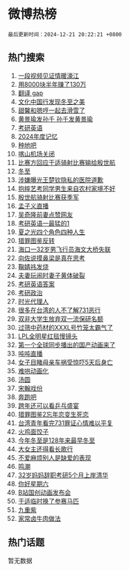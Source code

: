 # 微博热榜

`最后更新时间：2024-12-21 20:22:21 +0800`

## 热门搜索

1. [一段视频见证情暖濠江](https://m.weibo.cn/search?containerid=100103type%3D1%26t%3D10%26q%3D%23%E4%B8%80%E6%AE%B5%E8%A7%86%E9%A2%91%E8%A7%81%E8%AF%81%E6%83%85%E6%9A%96%E6%BF%A0%E6%B1%9F%23&stream_entry_id=51&isnewpage=1&extparam=seat%3D1%26c_type%3D51%26q%3D%2523%25E4%25B8%2580%25E6%25AE%25B5%25E8%25A7%2586%25E9%25A2%2591%25E8%25A7%2581%25E8%25AF%2581%25E6%2583%2585%25E6%259A%2596%25E6%25BF%25A0%25E6%25B1%259F%2523%26pos%3D0%26dgr%3D0%26cate%3D10103%26filter_type%3Drealtimehot%26stream_entry_id%3D51%26display_time%3D1734783740%26pre_seqid%3D17347837403190233733479)
1. [用8000块半年赚了130万](https://m.weibo.cn/search?containerid=100103type%3D1%26t%3D10%26q%3D%E7%94%A88000%E5%9D%97%E5%8D%8A%E5%B9%B4%E8%B5%9A%E4%BA%86130%E4%B8%87&stream_entry_id=31&isnewpage=1&extparam=seat%3D1%26q%3D%25E7%2594%25A88000%25E5%259D%2597%25E5%258D%258A%25E5%25B9%25B4%25E8%25B5%259A%25E4%25BA%2586130%25E4%25B8%2587%26realpos%3D1%26filter_type%3Drealtimehot%26c_type%3D31%26band_rank%3D1%26cate%3D5001%26pos%3D0%26dgr%3D0%26flag%3D16%26lcate%3D5001%26stream_entry_id%3D31%26display_time%3D1734783740%26pre_seqid%3D17347837403190233733479)
1. [翻译 gap](https://m.weibo.cn/search?containerid=100103type%3D1%26t%3D10%26q%3D%E7%BF%BB%E8%AF%91+gap&stream_entry_id=31&isnewpage=1&extparam=seat%3D1%26q%3D%25E7%25BF%25BB%25E8%25AF%2591%2520gap%26realpos%3D2%26filter_type%3Drealtimehot%26c_type%3D31%26band_rank%3D2%26cate%3D5001%26pos%3D1%26dgr%3D0%26flag%3D2%26lcate%3D5001%26stream_entry_id%3D31%26display_time%3D1734783740%26pre_seqid%3D17347837403190233733479)
1. [文化中国行发现冬至之美](https://m.weibo.cn/search?containerid=100103type%3D1%26t%3D10%26q%3D%23%E6%96%87%E5%8C%96%E4%B8%AD%E5%9B%BD%E8%A1%8C%E5%8F%91%E7%8E%B0%E5%86%AC%E8%87%B3%E4%B9%8B%E7%BE%8E%23&stream_entry_id=31&isnewpage=1&extparam=seat%3D1%26q%3D%2523%25E6%2596%2587%25E5%258C%2596%25E4%25B8%25AD%25E5%259B%25BD%25E8%25A1%258C%25E5%258F%2591%25E7%258E%25B0%25E5%2586%25AC%25E8%2587%25B3%25E4%25B9%258B%25E7%25BE%258E%2523%26realpos%3D3%26filter_type%3Drealtimehot%26c_type%3D31%26band_rank%3D3%26cate%3D5001%26pos%3D2%26dgr%3D0%26flag%3D0%26lcate%3D5001%26stream_entry_id%3D31%26display_time%3D1734783740%26pre_seqid%3D17347837403190233733479)
1. [甜馨和嗯哼一起去滑雪了](https://m.weibo.cn/search?containerid=100103type%3D1%26t%3D10%26q%3D%23%E7%94%9C%E9%A6%A8%E5%92%8C%E5%97%AF%E5%93%BC%E4%B8%80%E8%B5%B7%E5%8E%BB%E6%BB%91%E9%9B%AA%E4%BA%86%23&stream_entry_id=31&isnewpage=1&extparam=seat%3D1%26q%3D%2523%25E7%2594%259C%25E9%25A6%25A8%25E5%2592%258C%25E5%2597%25AF%25E5%2593%25BC%25E4%25B8%2580%25E8%25B5%25B7%25E5%258E%25BB%25E6%25BB%2591%25E9%259B%25AA%25E4%25BA%2586%2523%26realpos%3D4%26filter_type%3Drealtimehot%26c_type%3D31%26band_rank%3D4%26cate%3D5001%26pos%3D3%26dgr%3D0%26flag%3D1%26lcate%3D5001%26stream_entry_id%3D31%26display_time%3D1734783740%26pre_seqid%3D17347837403190233733479)
1. [黄景瑜发孙千 孙千发黄景瑜](https://m.weibo.cn/search?containerid=100103type%3D1%26t%3D10%26q%3D%E9%BB%84%E6%99%AF%E7%91%9C%E5%8F%91%E5%AD%99%E5%8D%83+%E5%AD%99%E5%8D%83%E5%8F%91%E9%BB%84%E6%99%AF%E7%91%9C&stream_entry_id=31&isnewpage=1&extparam=seat%3D1%26q%3D%25E9%25BB%2584%25E6%2599%25AF%25E7%2591%259C%25E5%258F%2591%25E5%25AD%2599%25E5%258D%2583%2520%25E5%25AD%2599%25E5%258D%2583%25E5%258F%2591%25E9%25BB%2584%25E6%2599%25AF%25E7%2591%259C%26realpos%3D5%26filter_type%3Drealtimehot%26c_type%3D31%26band_rank%3D5%26cate%3D5001%26pos%3D4%26dgr%3D0%26flag%3D2%26lcate%3D5001%26stream_entry_id%3D31%26display_time%3D1734783740%26pre_seqid%3D17347837403190233733479)
1. [考研英语](https://m.weibo.cn/search?containerid=100103type%3D1%26t%3D10%26q%3D%E8%80%83%E7%A0%94%E8%8B%B1%E8%AF%AD&stream_entry_id=31&isnewpage=1&extparam=seat%3D1%26q%3D%25E8%2580%2583%25E7%25A0%2594%25E8%258B%25B1%25E8%25AF%25AD%26realpos%3D6%26filter_type%3Drealtimehot%26c_type%3D31%26band_rank%3D6%26cate%3D5001%26pos%3D5%26dgr%3D0%26flag%3D2%26lcate%3D5001%26stream_entry_id%3D31%26display_time%3D1734783740%26pre_seqid%3D17347837403190233733479)
1. [2024年度记忆](https://m.weibo.cn/search?containerid=100103type%3D1%26t%3D10%26q%3D%232024%E5%B9%B4%E5%BA%A6%E8%AE%B0%E5%BF%86%23&stream_entry_id=31&isnewpage=1&extparam=seat%3D1%26q%3D%25232024%25E5%25B9%25B4%25E5%25BA%25A6%25E8%25AE%25B0%25E5%25BF%2586%2523%26dgr%3D0%26adid%3D269527%26filter_type%3Drealtimehot%26c_type%3D31%26band_rank%3D7%26pos%3D6%26cate%3D5001%26is_ad_pos%3D1%26lcate%3D5001%26stream_entry_id%3D31%26display_time%3D1734783740%26pre_seqid%3D17347837403190233733479)
1. [种地吧](https://m.weibo.cn/search?containerid=100103type%3D1%26t%3D10%26q%3D%E7%A7%8D%E5%9C%B0%E5%90%A7&stream_entry_id=31&isnewpage=1&extparam=seat%3D1%26q%3D%25E7%25A7%258D%25E5%259C%25B0%25E5%2590%25A7%26realpos%3D7%26filter_type%3Drealtimehot%26c_type%3D31%26band_rank%3D7%26cate%3D5001%26pos%3D7%26dgr%3D0%26flag%3D1%26lcate%3D5001%26stream_entry_id%3D31%26display_time%3D1734783740%26pre_seqid%3D17347837403190233733479)
1. [喀山机场关闭](https://m.weibo.cn/search?containerid=100103type%3D1%26t%3D10%26q%3D%23%E5%96%80%E5%B1%B1%E6%9C%BA%E5%9C%BA%E5%85%B3%E9%97%AD%23&stream_entry_id=31&isnewpage=1&extparam=seat%3D1%26q%3D%2523%25E5%2596%2580%25E5%25B1%25B1%25E6%259C%25BA%25E5%259C%25BA%25E5%2585%25B3%25E9%2597%25AD%2523%26realpos%3D8%26filter_type%3Drealtimehot%26c_type%3D31%26band_rank%3D8%26cate%3D5001%26pos%3D8%26dgr%3D0%26flag%3D0%26lcate%3D5001%26stream_entry_id%3D31%26display_time%3D1734783740%26pre_seqid%3D17347837403190233733479)
1. [比赛方回应于适骑射比赛输给殷世航](https://m.weibo.cn/search?containerid=100103type%3D1%26t%3D10%26q%3D%23%E6%AF%94%E8%B5%9B%E6%96%B9%E5%9B%9E%E5%BA%94%E4%BA%8E%E9%80%82%E9%AA%91%E5%B0%84%E6%AF%94%E8%B5%9B%E8%BE%93%E7%BB%99%E6%AE%B7%E4%B8%96%E8%88%AA%23&stream_entry_id=31&isnewpage=1&extparam=seat%3D1%26q%3D%2523%25E6%25AF%2594%25E8%25B5%259B%25E6%2596%25B9%25E5%259B%259E%25E5%25BA%2594%25E4%25BA%258E%25E9%2580%2582%25E9%25AA%2591%25E5%25B0%2584%25E6%25AF%2594%25E8%25B5%259B%25E8%25BE%2593%25E7%25BB%2599%25E6%25AE%25B7%25E4%25B8%2596%25E8%2588%25AA%2523%26realpos%3D9%26filter_type%3Drealtimehot%26c_type%3D31%26band_rank%3D9%26cate%3D5001%26pos%3D9%26dgr%3D0%26flag%3D0%26lcate%3D5001%26stream_entry_id%3D31%26display_time%3D1734783740%26pre_seqid%3D17347837403190233733479)
1. [冬至](https://m.weibo.cn/search?containerid=100103type%3D1%26t%3D10%26q%3D%E5%86%AC%E8%87%B3&stream_entry_id=31&isnewpage=1&extparam=seat%3D1%26q%3D%25E5%2586%25AC%25E8%2587%25B3%26realpos%3D10%26filter_type%3Drealtimehot%26c_type%3D31%26band_rank%3D10%26cate%3D5001%26pos%3D10%26dgr%3D0%26flag%3D0%26lcate%3D5001%26stream_entry_id%3D31%26display_time%3D1734783740%26pre_seqid%3D17347837403190233733479)
1. [涉嫌曝光王楚钦隐私的医院道歉](https://m.weibo.cn/search?containerid=100103type%3D1%26t%3D10%26q%3D%23%E6%B6%89%E5%AB%8C%E6%9B%9D%E5%85%89%E7%8E%8B%E6%A5%9A%E9%92%A6%E9%9A%90%E7%A7%81%E7%9A%84%E5%8C%BB%E9%99%A2%E9%81%93%E6%AD%89%23&stream_entry_id=31&isnewpage=1&extparam=seat%3D1%26q%3D%2523%25E6%25B6%2589%25E5%25AB%258C%25E6%259B%259D%25E5%2585%2589%25E7%258E%258B%25E6%25A5%259A%25E9%2592%25A6%25E9%259A%2590%25E7%25A7%2581%25E7%259A%2584%25E5%258C%25BB%25E9%2599%25A2%25E9%2581%2593%25E6%25AD%2589%2523%26realpos%3D11%26filter_type%3Drealtimehot%26c_type%3D31%26band_rank%3D11%26cate%3D5001%26pos%3D11%26dgr%3D0%26flag%3D2%26lcate%3D5001%26stream_entry_id%3D31%26display_time%3D1734783740%26pre_seqid%3D17347837403190233733479)
1. [抱摔艺考同学男生来自农村家境不好](https://m.weibo.cn/search?containerid=100103type%3D1%26t%3D10%26q%3D%23%E6%8A%B1%E6%91%94%E8%89%BA%E8%80%83%E5%90%8C%E5%AD%A6%E7%94%B7%E7%94%9F%E6%9D%A5%E8%87%AA%E5%86%9C%E6%9D%91%E5%AE%B6%E5%A2%83%E4%B8%8D%E5%A5%BD%23&stream_entry_id=31&isnewpage=1&extparam=seat%3D1%26q%3D%2523%25E6%258A%25B1%25E6%2591%2594%25E8%2589%25BA%25E8%2580%2583%25E5%2590%258C%25E5%25AD%25A6%25E7%2594%25B7%25E7%2594%259F%25E6%259D%25A5%25E8%2587%25AA%25E5%2586%259C%25E6%259D%2591%25E5%25AE%25B6%25E5%25A2%2583%25E4%25B8%258D%25E5%25A5%25BD%2523%26realpos%3D12%26filter_type%3Drealtimehot%26c_type%3D31%26band_rank%3D12%26cate%3D5001%26pos%3D12%26dgr%3D0%26flag%3D0%26lcate%3D5001%26stream_entry_id%3D31%26display_time%3D1734783740%26pre_seqid%3D17347837403190233733479)
1. [殷世航骑射比赛获季军](https://m.weibo.cn/search?containerid=100103type%3D1%26t%3D10%26q%3D%23%E6%AE%B7%E4%B8%96%E8%88%AA%E9%AA%91%E5%B0%84%E6%AF%94%E8%B5%9B%E8%8E%B7%E5%AD%A3%E5%86%9B%23&stream_entry_id=31&isnewpage=1&extparam=seat%3D1%26q%3D%2523%25E6%25AE%25B7%25E4%25B8%2596%25E8%2588%25AA%25E9%25AA%2591%25E5%25B0%2584%25E6%25AF%2594%25E8%25B5%259B%25E8%258E%25B7%25E5%25AD%25A3%25E5%2586%259B%2523%26realpos%3D13%26filter_type%3Drealtimehot%26c_type%3D31%26band_rank%3D13%26cate%3D5001%26pos%3D13%26dgr%3D0%26flag%3D0%26lcate%3D5001%26stream_entry_id%3D31%26display_time%3D1734783740%26pre_seqid%3D17347837403190233733479)
1. [孟子义直播](https://m.weibo.cn/search?containerid=100103type%3D1%26t%3D10%26q%3D%E5%AD%9F%E5%AD%90%E4%B9%89%E7%9B%B4%E6%92%AD&stream_entry_id=31&isnewpage=1&extparam=seat%3D1%26q%3D%25E5%25AD%259F%25E5%25AD%2590%25E4%25B9%2589%25E7%259B%25B4%25E6%2592%25AD%26realpos%3D14%26filter_type%3Drealtimehot%26c_type%3D31%26band_rank%3D14%26cate%3D5001%26pos%3D14%26dgr%3D0%26flag%3D1%26lcate%3D5001%26stream_entry_id%3D31%26display_time%3D1734783740%26pre_seqid%3D17347837403190233733479)
1. [吴奇隆前妻点赞网友](https://m.weibo.cn/search?containerid=100103type%3D1%26t%3D10%26q%3D%23%E5%90%B4%E5%A5%87%E9%9A%86%E5%89%8D%E5%A6%BB%E7%82%B9%E8%B5%9E%E7%BD%91%E5%8F%8B%23&stream_entry_id=31&isnewpage=1&extparam=seat%3D1%26q%3D%2523%25E5%2590%25B4%25E5%25A5%2587%25E9%259A%2586%25E5%2589%258D%25E5%25A6%25BB%25E7%2582%25B9%25E8%25B5%259E%25E7%25BD%2591%25E5%258F%258B%2523%26realpos%3D15%26filter_type%3Drealtimehot%26c_type%3D31%26band_rank%3D15%26cate%3D5001%26pos%3D15%26dgr%3D0%26flag%3D2%26lcate%3D5001%26stream_entry_id%3D31%26display_time%3D1734783740%26pre_seqid%3D17347837403190233733479)
1. [考研英语一最猛的1](https://m.weibo.cn/search?containerid=100103type%3D1%26t%3D10%26q%3D%23%E8%80%83%E7%A0%94%E8%8B%B1%E8%AF%AD%E4%B8%80%E6%9C%80%E7%8C%9B%E7%9A%841%23&stream_entry_id=31&isnewpage=1&extparam=seat%3D1%26q%3D%2523%25E8%2580%2583%25E7%25A0%2594%25E8%258B%25B1%25E8%25AF%25AD%25E4%25B8%2580%25E6%259C%2580%25E7%258C%259B%25E7%259A%25841%2523%26realpos%3D16%26filter_type%3Drealtimehot%26c_type%3D31%26band_rank%3D16%26cate%3D5001%26pos%3D16%26dgr%3D0%26flag%3D0%26lcate%3D5001%26stream_entry_id%3D31%26display_time%3D1734783740%26pre_seqid%3D17347837403190233733479)
1. [夏之光四个角色四种人生](https://m.weibo.cn/search?containerid=100103type%3D1%26t%3D10%26q%3D%E5%A4%8F%E4%B9%8B%E5%85%89%E5%9B%9B%E4%B8%AA%E8%A7%92%E8%89%B2%E5%9B%9B%E7%A7%8D%E4%BA%BA%E7%94%9F&stream_entry_id=31&isnewpage=1&extparam=seat%3D1%26q%3D%25E5%25A4%258F%25E4%25B9%258B%25E5%2585%2589%25E5%259B%259B%25E4%25B8%25AA%25E8%25A7%2592%25E8%2589%25B2%25E5%259B%259B%25E7%25A7%258D%25E4%25BA%25BA%25E7%2594%259F%26realpos%3D17%26filter_type%3Drealtimehot%26c_type%3D31%26band_rank%3D17%26cate%3D5001%26pos%3D17%26dgr%3D0%26flag%3D1%26lcate%3D5001%26stream_entry_id%3D31%26display_time%3D1734783740%26pre_seqid%3D17347837403190233733479)
1. [猎罪图鉴反转](https://m.weibo.cn/search?containerid=100103type%3D1%26t%3D10%26q%3D%E7%8C%8E%E7%BD%AA%E5%9B%BE%E9%89%B4%E5%8F%8D%E8%BD%AC&stream_entry_id=31&isnewpage=1&extparam=seat%3D1%26q%3D%25E7%258C%258E%25E7%25BD%25AA%25E5%259B%25BE%25E9%2589%25B4%25E5%258F%258D%25E8%25BD%25AC%26realpos%3D18%26filter_type%3Drealtimehot%26c_type%3D31%26band_rank%3D18%26cate%3D5001%26pos%3D18%26dgr%3D0%26flag%3D1%26lcate%3D5001%26stream_entry_id%3D31%26display_time%3D1734783740%26pre_seqid%3D17347837403190233733479)
1. [海口一32岁男飞行员海文大桥失联](https://m.weibo.cn/search?containerid=100103type%3D1%26t%3D10%26q%3D%23%E6%B5%B7%E5%8F%A3%E4%B8%8032%E5%B2%81%E7%94%B7%E9%A3%9E%E8%A1%8C%E5%91%98%E6%B5%B7%E6%96%87%E5%A4%A7%E6%A1%A5%E5%A4%B1%E8%81%94%23&stream_entry_id=31&isnewpage=1&extparam=seat%3D1%26q%3D%2523%25E6%25B5%25B7%25E5%258F%25A3%25E4%25B8%258032%25E5%25B2%2581%25E7%2594%25B7%25E9%25A3%259E%25E8%25A1%258C%25E5%2591%2598%25E6%25B5%25B7%25E6%2596%2587%25E5%25A4%25A7%25E6%25A1%25A5%25E5%25A4%25B1%25E8%2581%2594%2523%26realpos%3D19%26filter_type%3Drealtimehot%26c_type%3D31%26band_rank%3D19%26cate%3D5001%26pos%3D19%26dgr%3D0%26flag%3D1%26lcate%3D5001%26stream_entry_id%3D31%26display_time%3D1734783740%26pre_seqid%3D17347837403190233733479)
1. [向佐说摸鼻梁是真在思考](https://m.weibo.cn/search?containerid=100103type%3D1%26t%3D10%26q%3D%23%E5%90%91%E4%BD%90%E8%AF%B4%E6%91%B8%E9%BC%BB%E6%A2%81%E6%98%AF%E7%9C%9F%E5%9C%A8%E6%80%9D%E8%80%83%23&stream_entry_id=31&isnewpage=1&extparam=seat%3D1%26q%3D%2523%25E5%2590%2591%25E4%25BD%2590%25E8%25AF%25B4%25E6%2591%25B8%25E9%25BC%25BB%25E6%25A2%2581%25E6%2598%25AF%25E7%259C%259F%25E5%259C%25A8%25E6%2580%259D%25E8%2580%2583%2523%26realpos%3D20%26filter_type%3Drealtimehot%26c_type%3D31%26band_rank%3D20%26cate%3D5001%26pos%3D20%26dgr%3D0%26flag%3D1%26lcate%3D5001%26stream_entry_id%3D31%26display_time%3D1734783740%26pre_seqid%3D17347837403190233733479)
1. [鞠婧祎发烧](https://m.weibo.cn/search?containerid=100103type%3D1%26t%3D10%26q%3D%23%E9%9E%A0%E5%A9%A7%E7%A5%8E%E5%8F%91%E7%83%A7%23&stream_entry_id=31&isnewpage=1&extparam=seat%3D1%26q%3D%2523%25E9%259E%25A0%25E5%25A9%25A7%25E7%25A5%258E%25E5%258F%2591%25E7%2583%25A7%2523%26realpos%3D21%26filter_type%3Drealtimehot%26c_type%3D31%26band_rank%3D21%26cate%3D5001%26pos%3D21%26dgr%3D0%26flag%3D2%26lcate%3D5001%26stream_entry_id%3D31%26display_time%3D1734783740%26pre_seqid%3D17347837403190233733479)
1. [夫妻玩闹时妻子黄体破裂](https://m.weibo.cn/search?containerid=100103type%3D1%26t%3D10%26q%3D%23%E5%A4%AB%E5%A6%BB%E7%8E%A9%E9%97%B9%E6%97%B6%E5%A6%BB%E5%AD%90%E9%BB%84%E4%BD%93%E7%A0%B4%E8%A3%82%23&stream_entry_id=31&isnewpage=1&extparam=seat%3D1%26q%3D%2523%25E5%25A4%25AB%25E5%25A6%25BB%25E7%258E%25A9%25E9%2597%25B9%25E6%2597%25B6%25E5%25A6%25BB%25E5%25AD%2590%25E9%25BB%2584%25E4%25BD%2593%25E7%25A0%25B4%25E8%25A3%2582%2523%26realpos%3D22%26filter_type%3Drealtimehot%26c_type%3D31%26band_rank%3D22%26cate%3D5001%26pos%3D22%26dgr%3D0%26flag%3D2%26lcate%3D5001%26stream_entry_id%3D31%26display_time%3D1734783740%26pre_seqid%3D17347837403190233733479)
1. [考研英语答案](https://m.weibo.cn/search?containerid=100103type%3D1%26t%3D10%26q%3D%E8%80%83%E7%A0%94%E8%8B%B1%E8%AF%AD%E7%AD%94%E6%A1%88&stream_entry_id=31&isnewpage=1&extparam=seat%3D1%26q%3D%25E8%2580%2583%25E7%25A0%2594%25E8%258B%25B1%25E8%25AF%25AD%25E7%25AD%2594%25E6%25A1%2588%26realpos%3D23%26filter_type%3Drealtimehot%26c_type%3D31%26band_rank%3D23%26cate%3D5001%26pos%3D23%26dgr%3D0%26flag%3D0%26lcate%3D5001%26stream_entry_id%3D31%26display_time%3D1734783740%26pre_seqid%3D17347837403190233733479)
1. [考研政治](https://m.weibo.cn/search?containerid=100103type%3D1%26t%3D10%26q%3D%E8%80%83%E7%A0%94%E6%94%BF%E6%B2%BB&stream_entry_id=31&isnewpage=1&extparam=seat%3D1%26q%3D%25E8%2580%2583%25E7%25A0%2594%25E6%2594%25BF%25E6%25B2%25BB%26realpos%3D24%26filter_type%3Drealtimehot%26c_type%3D31%26band_rank%3D24%26cate%3D5001%26pos%3D24%26dgr%3D0%26flag%3D0%26lcate%3D5001%26stream_entry_id%3D31%26display_time%3D1734783740%26pre_seqid%3D17347837403190233733479)
1. [时光代理人](https://m.weibo.cn/search?containerid=100103type%3D1%26t%3D10%26q%3D%E6%97%B6%E5%85%89%E4%BB%A3%E7%90%86%E4%BA%BA&stream_entry_id=31&isnewpage=1&extparam=seat%3D1%26q%3D%25E6%2597%25B6%25E5%2585%2589%25E4%25BB%25A3%25E7%2590%2586%25E4%25BA%25BA%26realpos%3D25%26filter_type%3Drealtimehot%26c_type%3D31%26band_rank%3D25%26cate%3D5001%26pos%3D25%26dgr%3D0%26flag%3D1%26lcate%3D5001%26stream_entry_id%3D31%26display_time%3D1734783740%26pre_seqid%3D17347837403190233733479)
1. [很多在台湾的人不了解731恶行](https://m.weibo.cn/search?containerid=100103type%3D1%26t%3D10%26q%3D%23%E5%BE%88%E5%A4%9A%E5%9C%A8%E5%8F%B0%E6%B9%BE%E7%9A%84%E4%BA%BA%E4%B8%8D%E4%BA%86%E8%A7%A3731%E6%81%B6%E8%A1%8C%23&stream_entry_id=31&isnewpage=1&extparam=seat%3D1%26q%3D%2523%25E5%25BE%2588%25E5%25A4%259A%25E5%259C%25A8%25E5%258F%25B0%25E6%25B9%25BE%25E7%259A%2584%25E4%25BA%25BA%25E4%25B8%258D%25E4%25BA%2586%25E8%25A7%25A3731%25E6%2581%25B6%25E8%25A1%258C%2523%26realpos%3D26%26filter_type%3Drealtimehot%26c_type%3D31%26band_rank%3D26%26cate%3D5001%26pos%3D26%26dgr%3D0%26flag%3D1%26lcate%3D5001%26stream_entry_id%3D31%26display_time%3D1734783740%26pre_seqid%3D17347837403190233733479)
1. [双非大学生放弃双一流保研名额](https://m.weibo.cn/search?containerid=100103type%3D1%26t%3D10%26q%3D%23%E5%8F%8C%E9%9D%9E%E5%A4%A7%E5%AD%A6%E7%94%9F%E6%94%BE%E5%BC%83%E5%8F%8C%E4%B8%80%E6%B5%81%E4%BF%9D%E7%A0%94%E5%90%8D%E9%A2%9D%23&stream_entry_id=31&isnewpage=1&extparam=seat%3D1%26q%3D%2523%25E5%258F%258C%25E9%259D%259E%25E5%25A4%25A7%25E5%25AD%25A6%25E7%2594%259F%25E6%2594%25BE%25E5%25BC%2583%25E5%258F%258C%25E4%25B8%2580%25E6%25B5%2581%25E4%25BF%259D%25E7%25A0%2594%25E5%2590%258D%25E9%25A2%259D%2523%26realpos%3D27%26filter_type%3Drealtimehot%26c_type%3D31%26band_rank%3D27%26cate%3D5001%26pos%3D27%26dgr%3D0%26flag%3D1%26lcate%3D5001%26stream_entry_id%3D31%26display_time%3D1734783740%26pre_seqid%3D17347837403190233733479)
1. [过筛中药材的XXXL号竹笼太霸气了](https://m.weibo.cn/search?containerid=100103type%3D1%26t%3D10%26q%3D%23%E8%BF%87%E7%AD%9B%E4%B8%AD%E8%8D%AF%E6%9D%90%E7%9A%84XXXL%E5%8F%B7%E7%AB%B9%E7%AC%BC%E5%A4%AA%E9%9C%B8%E6%B0%94%E4%BA%86%23&stream_entry_id=31&isnewpage=1&extparam=seat%3D1%26q%3D%2523%25E8%25BF%2587%25E7%25AD%259B%25E4%25B8%25AD%25E8%258D%25AF%25E6%259D%2590%25E7%259A%2584XXXL%25E5%258F%25B7%25E7%25AB%25B9%25E7%25AC%25BC%25E5%25A4%25AA%25E9%259C%25B8%25E6%25B0%2594%25E4%25BA%2586%2523%26realpos%3D28%26filter_type%3Drealtimehot%26c_type%3D31%26band_rank%3D28%26cate%3D5001%26pos%3D28%26dgr%3D0%26flag%3D1%26lcate%3D5001%26stream_entry_id%3D31%26display_time%3D1734783740%26pre_seqid%3D17347837403190233733479)
1. [LPL全明星红毯慢镜头](https://m.weibo.cn/search?containerid=100103type%3D1%26t%3D10%26q%3D%23LPL%E5%85%A8%E6%98%8E%E6%98%9F%E7%BA%A2%E6%AF%AF%E6%85%A2%E9%95%9C%E5%A4%B4%23&stream_entry_id=31&isnewpage=1&extparam=seat%3D1%26q%3D%2523LPL%25E5%2585%25A8%25E6%2598%258E%25E6%2598%259F%25E7%25BA%25A2%25E6%25AF%25AF%25E6%2585%25A2%25E9%2595%259C%25E5%25A4%25B4%2523%26realpos%3D29%26filter_type%3Drealtimehot%26c_type%3D31%26band_rank%3D29%26cate%3D5001%26pos%3D29%26dgr%3D0%26flag%3D1%26lcate%3D5001%26stream_entry_id%3D31%26display_time%3D1734783740%26pre_seqid%3D17347837403190233733479)
1. [第一个全球同步播出的国产动画来了](https://m.weibo.cn/search?containerid=100103type%3D1%26t%3D10%26q%3D%E7%AC%AC%E4%B8%80%E4%B8%AA%E5%85%A8%E7%90%83%E5%90%8C%E6%AD%A5%E6%92%AD%E5%87%BA%E7%9A%84%E5%9B%BD%E4%BA%A7%E5%8A%A8%E7%94%BB%E6%9D%A5%E4%BA%86&stream_entry_id=31&isnewpage=1&extparam=seat%3D1%26q%3D%25E7%25AC%25AC%25E4%25B8%2580%25E4%25B8%25AA%25E5%2585%25A8%25E7%2590%2583%25E5%2590%258C%25E6%25AD%25A5%25E6%2592%25AD%25E5%2587%25BA%25E7%259A%2584%25E5%259B%25BD%25E4%25BA%25A7%25E5%258A%25A8%25E7%2594%25BB%25E6%259D%25A5%25E4%25BA%2586%26realpos%3D30%26filter_type%3Drealtimehot%26c_type%3D31%26band_rank%3D30%26cate%3D5001%26pos%3D30%26dgr%3D0%26flag%3D1%26lcate%3D5001%26stream_entry_id%3D31%26display_time%3D1734783740%26pre_seqid%3D17347837403190233733479)
1. [吨吨直播](https://m.weibo.cn/search?containerid=100103type%3D1%26t%3D10%26q%3D%E5%90%A8%E5%90%A8%E7%9B%B4%E6%92%AD&stream_entry_id=31&isnewpage=1&extparam=seat%3D1%26q%3D%25E5%2590%25A8%25E5%2590%25A8%25E7%259B%25B4%25E6%2592%25AD%26realpos%3D31%26filter_type%3Drealtimehot%26c_type%3D31%26band_rank%3D31%26cate%3D5001%26pos%3D31%26dgr%3D0%26flag%3D1%26lcate%3D5001%26stream_entry_id%3D31%26display_time%3D1734783740%26pre_seqid%3D17347837403190233733479)
1. [女子目睹母亲车祸受惊吓5天后身亡](https://m.weibo.cn/search?containerid=100103type%3D1%26t%3D10%26q%3D%23%E5%A5%B3%E5%AD%90%E7%9B%AE%E7%9D%B9%E6%AF%8D%E4%BA%B2%E8%BD%A6%E7%A5%B8%E5%8F%97%E6%83%8A%E5%90%935%E5%A4%A9%E5%90%8E%E8%BA%AB%E4%BA%A1%23&stream_entry_id=31&isnewpage=1&extparam=seat%3D1%26q%3D%2523%25E5%25A5%25B3%25E5%25AD%2590%25E7%259B%25AE%25E7%259D%25B9%25E6%25AF%258D%25E4%25BA%25B2%25E8%25BD%25A6%25E7%25A5%25B8%25E5%258F%2597%25E6%2583%258A%25E5%2590%25935%25E5%25A4%25A9%25E5%2590%258E%25E8%25BA%25AB%25E4%25BA%25A1%2523%26realpos%3D32%26filter_type%3Drealtimehot%26c_type%3D31%26band_rank%3D32%26cate%3D5001%26pos%3D32%26dgr%3D0%26flag%3D0%26lcate%3D5001%26stream_entry_id%3D31%26display_time%3D1734783740%26pre_seqid%3D17347837403190233733479)
1. [难哄动画化](https://m.weibo.cn/search?containerid=100103type%3D1%26t%3D10%26q%3D%E9%9A%BE%E5%93%84%E5%8A%A8%E7%94%BB%E5%8C%96&stream_entry_id=31&isnewpage=1&extparam=seat%3D1%26q%3D%25E9%259A%25BE%25E5%2593%2584%25E5%258A%25A8%25E7%2594%25BB%25E5%258C%2596%26realpos%3D33%26filter_type%3Drealtimehot%26c_type%3D31%26band_rank%3D33%26cate%3D5001%26pos%3D33%26dgr%3D0%26flag%3D1%26lcate%3D5001%26stream_entry_id%3D31%26display_time%3D1734783740%26pre_seqid%3D17347837403190233733479)
1. [汤圆](https://m.weibo.cn/search?containerid=100103type%3D1%26t%3D10%26q%3D%23%E6%B1%A4%E5%9C%86%23&stream_entry_id=31&isnewpage=1&extparam=seat%3D1%26q%3D%2523%25E6%25B1%25A4%25E5%259C%2586%2523%26realpos%3D34%26filter_type%3Drealtimehot%26c_type%3D31%26band_rank%3D34%26cate%3D5001%26pos%3D34%26dgr%3D0%26flag%3D1%26lcate%3D5001%26stream_entry_id%3D31%26display_time%3D1734783740%26pre_seqid%3D17347837403190233733479)
1. [宋翰戏份](https://m.weibo.cn/search?containerid=100103type%3D1%26t%3D10%26q%3D%23%E5%AE%8B%E7%BF%B0%E6%88%8F%E4%BB%BD%23&stream_entry_id=31&isnewpage=1&extparam=seat%3D1%26q%3D%2523%25E5%25AE%258B%25E7%25BF%25B0%25E6%2588%258F%25E4%25BB%25BD%2523%26realpos%3D35%26filter_type%3Drealtimehot%26c_type%3D31%26band_rank%3D35%26cate%3D5001%26pos%3D35%26dgr%3D0%26flag%3D1%26lcate%3D5001%26stream_entry_id%3D31%26display_time%3D1734783740%26pre_seqid%3D17347837403190233733479)
1. [奔跑吧](https://m.weibo.cn/search?containerid=100103type%3D1%26t%3D10%26q%3D%E5%A5%94%E8%B7%91%E5%90%A7&stream_entry_id=31&isnewpage=1&extparam=seat%3D1%26q%3D%25E5%25A5%2594%25E8%25B7%2591%25E5%2590%25A7%26realpos%3D36%26filter_type%3Drealtimehot%26c_type%3D31%26band_rank%3D36%26cate%3D5001%26pos%3D36%26dgr%3D0%26flag%3D1%26lcate%3D5001%26stream_entry_id%3D31%26display_time%3D1734783740%26pre_seqid%3D17347837403190233733479)
1. [跨年还可以看乒乓盛宴](https://m.weibo.cn/search?containerid=100103type%3D1%26t%3D10%26q%3D%23%E8%B7%A8%E5%B9%B4%E8%BF%98%E5%8F%AF%E4%BB%A5%E7%9C%8B%E4%B9%92%E4%B9%93%E7%9B%9B%E5%AE%B4%23&stream_entry_id=31&isnewpage=1&extparam=seat%3D1%26q%3D%2523%25E8%25B7%25A8%25E5%25B9%25B4%25E8%25BF%2598%25E5%258F%25AF%25E4%25BB%25A5%25E7%259C%258B%25E4%25B9%2592%25E4%25B9%2593%25E7%259B%259B%25E5%25AE%25B4%2523%26realpos%3D37%26filter_type%3Drealtimehot%26c_type%3D31%26band_rank%3D37%26cate%3D5001%26pos%3D37%26dgr%3D0%26flag%3D1%26lcate%3D5001%26stream_entry_id%3D31%26display_time%3D1734783740%26pre_seqid%3D17347837403190233733479)
1. [猎罪图鉴2忘年恋变生死恋](https://m.weibo.cn/search?containerid=100103type%3D1%26t%3D10%26q%3D%E7%8C%8E%E7%BD%AA%E5%9B%BE%E9%89%B42%E5%BF%98%E5%B9%B4%E6%81%8B%E5%8F%98%E7%94%9F%E6%AD%BB%E6%81%8B&stream_entry_id=31&isnewpage=1&extparam=seat%3D1%26q%3D%25E7%258C%258E%25E7%25BD%25AA%25E5%259B%25BE%25E9%2589%25B42%25E5%25BF%2598%25E5%25B9%25B4%25E6%2581%258B%25E5%258F%2598%25E7%2594%259F%25E6%25AD%25BB%25E6%2581%258B%26realpos%3D38%26filter_type%3Drealtimehot%26c_type%3D31%26band_rank%3D38%26cate%3D5001%26pos%3D38%26dgr%3D0%26flag%3D0%26lcate%3D5001%26stream_entry_id%3D31%26display_time%3D1734783740%26pre_seqid%3D17347837403190233733479)
1. [台湾青年看完731罪证心情难以平复](https://m.weibo.cn/search?containerid=100103type%3D1%26t%3D10%26q%3D%23%E5%8F%B0%E6%B9%BE%E9%9D%92%E5%B9%B4%E7%9C%8B%E5%AE%8C731%E7%BD%AA%E8%AF%81%E5%BF%83%E6%83%85%E9%9A%BE%E4%BB%A5%E5%B9%B3%E5%A4%8D%23&stream_entry_id=31&isnewpage=1&extparam=seat%3D1%26q%3D%2523%25E5%258F%25B0%25E6%25B9%25BE%25E9%259D%2592%25E5%25B9%25B4%25E7%259C%258B%25E5%25AE%258C731%25E7%25BD%25AA%25E8%25AF%2581%25E5%25BF%2583%25E6%2583%2585%25E9%259A%25BE%25E4%25BB%25A5%25E5%25B9%25B3%25E5%25A4%258D%2523%26realpos%3D39%26filter_type%3Drealtimehot%26c_type%3D31%26band_rank%3D39%26cate%3D5001%26pos%3D39%26dgr%3D0%26flag%3D0%26lcate%3D5001%26stream_entry_id%3D31%26display_time%3D1734783740%26pre_seqid%3D17347837403190233733479)
1. [火鸡面饺子](https://m.weibo.cn/search?containerid=100103type%3D1%26t%3D10%26q%3D%E7%81%AB%E9%B8%A1%E9%9D%A2%E9%A5%BA%E5%AD%90&stream_entry_id=31&isnewpage=1&extparam=seat%3D1%26q%3D%25E7%2581%25AB%25E9%25B8%25A1%25E9%259D%25A2%25E9%25A5%25BA%25E5%25AD%2590%26realpos%3D40%26filter_type%3Drealtimehot%26c_type%3D31%26band_rank%3D40%26cate%3D5001%26pos%3D40%26dgr%3D0%26flag%3D1%26lcate%3D5001%26stream_entry_id%3D31%26display_time%3D1734783740%26pre_seqid%3D17347837403190233733479)
1. [今年冬至是128年来最早冬至](https://m.weibo.cn/search?containerid=100103type%3D1%26t%3D10%26q%3D%23%E4%BB%8A%E5%B9%B4%E5%86%AC%E8%87%B3%E6%98%AF128%E5%B9%B4%E6%9D%A5%E6%9C%80%E6%97%A9%E5%86%AC%E8%87%B3%23&stream_entry_id=31&isnewpage=1&extparam=seat%3D1%26q%3D%2523%25E4%25BB%258A%25E5%25B9%25B4%25E5%2586%25AC%25E8%2587%25B3%25E6%2598%25AF128%25E5%25B9%25B4%25E6%259D%25A5%25E6%259C%2580%25E6%2597%25A9%25E5%2586%25AC%25E8%2587%25B3%2523%26realpos%3D41%26filter_type%3Drealtimehot%26c_type%3D31%26band_rank%3D41%26cate%3D5001%26pos%3D41%26dgr%3D0%26flag%3D0%26lcate%3D5001%26stream_entry_id%3D31%26display_time%3D1734783740%26pre_seqid%3D17347837403190233733479)
1. [大女主还得看长歌行](https://m.weibo.cn/search?containerid=100103type%3D1%26t%3D10%26q%3D%E5%A4%A7%E5%A5%B3%E4%B8%BB%E8%BF%98%E5%BE%97%E7%9C%8B%E9%95%BF%E6%AD%8C%E8%A1%8C&stream_entry_id=31&isnewpage=1&extparam=seat%3D1%26q%3D%25E5%25A4%25A7%25E5%25A5%25B3%25E4%25B8%25BB%25E8%25BF%2598%25E5%25BE%2597%25E7%259C%258B%25E9%2595%25BF%25E6%25AD%258C%25E8%25A1%258C%26realpos%3D42%26filter_type%3Drealtimehot%26c_type%3D31%26band_rank%3D42%26cate%3D5001%26pos%3D42%26dgr%3D0%26flag%3D1%26lcate%3D5001%26stream_entry_id%3D31%26display_time%3D1734783740%26pre_seqid%3D17347837403190233733479)
1. [不爱麻烦别人是缺爱的表现](https://m.weibo.cn/search?containerid=100103type%3D1%26t%3D10%26q%3D%23%E4%B8%8D%E7%88%B1%E9%BA%BB%E7%83%A6%E5%88%AB%E4%BA%BA%E6%98%AF%E7%BC%BA%E7%88%B1%E7%9A%84%E8%A1%A8%E7%8E%B0%23&stream_entry_id=31&isnewpage=1&extparam=seat%3D1%26q%3D%2523%25E4%25B8%258D%25E7%2588%25B1%25E9%25BA%25BB%25E7%2583%25A6%25E5%2588%25AB%25E4%25BA%25BA%25E6%2598%25AF%25E7%25BC%25BA%25E7%2588%25B1%25E7%259A%2584%25E8%25A1%25A8%25E7%258E%25B0%2523%26realpos%3D43%26filter_type%3Drealtimehot%26c_type%3D31%26band_rank%3D43%26cate%3D5001%26pos%3D43%26dgr%3D0%26flag%3D1%26lcate%3D5001%26stream_entry_id%3D31%26display_time%3D1734783740%26pre_seqid%3D17347837403190233733479)
1. [鸣潮](https://m.weibo.cn/search?containerid=100103type%3D1%26t%3D10%26q%3D%23%E9%B8%A3%E6%BD%AE%23&stream_entry_id=31&isnewpage=1&extparam=seat%3D1%26q%3D%2523%25E9%25B8%25A3%25E6%25BD%25AE%2523%26realpos%3D44%26filter_type%3Drealtimehot%26c_type%3D31%26band_rank%3D44%26cate%3D5001%26pos%3D44%26dgr%3D0%26flag%3D1%26lcate%3D5001%26stream_entry_id%3D31%26display_time%3D1734783740%26pre_seqid%3D17347837403190233733479)
1. [32岁妈妈辞职考研5个月上岸清华](https://m.weibo.cn/search?containerid=100103type%3D1%26t%3D10%26q%3D%2332%E5%B2%81%E5%A6%88%E5%A6%88%E8%BE%9E%E8%81%8C%E8%80%83%E7%A0%945%E4%B8%AA%E6%9C%88%E4%B8%8A%E5%B2%B8%E6%B8%85%E5%8D%8E%23&stream_entry_id=31&isnewpage=1&extparam=seat%3D1%26q%3D%252332%25E5%25B2%2581%25E5%25A6%2588%25E5%25A6%2588%25E8%25BE%259E%25E8%2581%258C%25E8%2580%2583%25E7%25A0%25945%25E4%25B8%25AA%25E6%259C%2588%25E4%25B8%258A%25E5%25B2%25B8%25E6%25B8%2585%25E5%258D%258E%2523%26realpos%3D45%26filter_type%3Drealtimehot%26c_type%3D31%26band_rank%3D45%26cate%3D5001%26pos%3D45%26dgr%3D0%26flag%3D0%26lcate%3D5001%26stream_entry_id%3D31%26display_time%3D1734783740%26pre_seqid%3D17347837403190233733479)
1. [你好星期六](https://m.weibo.cn/search?containerid=100103type%3D1%26t%3D10%26q%3D%E4%BD%A0%E5%A5%BD%E6%98%9F%E6%9C%9F%E5%85%AD&stream_entry_id=31&isnewpage=1&extparam=seat%3D1%26q%3D%25E4%25BD%25A0%25E5%25A5%25BD%25E6%2598%259F%25E6%259C%259F%25E5%2585%25AD%26realpos%3D46%26filter_type%3Drealtimehot%26c_type%3D31%26band_rank%3D46%26cate%3D5001%26pos%3D46%26dgr%3D0%26flag%3D1%26lcate%3D5001%26stream_entry_id%3D31%26display_time%3D1734783740%26pre_seqid%3D17347837403190233733479)
1. [B站国创动画发布会](https://m.weibo.cn/search?containerid=100103type%3D1%26t%3D10%26q%3D%23B%E7%AB%99%E5%9B%BD%E5%88%9B%E5%8A%A8%E7%94%BB%E5%8F%91%E5%B8%83%E4%BC%9A%23&stream_entry_id=31&isnewpage=1&extparam=seat%3D1%26q%3D%2523B%25E7%25AB%2599%25E5%259B%25BD%25E5%2588%259B%25E5%258A%25A8%25E7%2594%25BB%25E5%258F%2591%25E5%25B8%2583%25E4%25BC%259A%2523%26realpos%3D47%26filter_type%3Drealtimehot%26c_type%3D31%26band_rank%3D47%26cate%3D5001%26pos%3D47%26dgr%3D0%26flag%3D1%26lcate%3D5001%26stream_entry_id%3D31%26display_time%3D1734783740%26pre_seqid%3D17347837403190233733479)
1. [于适临时换了参赛马匹](https://m.weibo.cn/search?containerid=100103type%3D1%26t%3D10%26q%3D%23%E4%BA%8E%E9%80%82%E4%B8%B4%E6%97%B6%E6%8D%A2%E4%BA%86%E5%8F%82%E8%B5%9B%E9%A9%AC%E5%8C%B9%23&stream_entry_id=31&isnewpage=1&extparam=seat%3D1%26q%3D%2523%25E4%25BA%258E%25E9%2580%2582%25E4%25B8%25B4%25E6%2597%25B6%25E6%258D%25A2%25E4%25BA%2586%25E5%258F%2582%25E8%25B5%259B%25E9%25A9%25AC%25E5%258C%25B9%2523%26realpos%3D48%26filter_type%3Drealtimehot%26c_type%3D31%26band_rank%3D48%26cate%3D5001%26pos%3D48%26dgr%3D0%26flag%3D0%26lcate%3D5001%26stream_entry_id%3D31%26display_time%3D1734783740%26pre_seqid%3D17347837403190233733479)
1. [九重紫](https://m.weibo.cn/search?containerid=100103type%3D1%26t%3D10%26q%3D%E4%B9%9D%E9%87%8D%E7%B4%AB&stream_entry_id=31&isnewpage=1&extparam=seat%3D1%26q%3D%25E4%25B9%259D%25E9%2587%258D%25E7%25B4%25AB%26realpos%3D49%26filter_type%3Drealtimehot%26c_type%3D31%26band_rank%3D49%26cate%3D5001%26pos%3D49%26dgr%3D0%26flag%3D0%26lcate%3D5001%26stream_entry_id%3D31%26display_time%3D1734783740%26pre_seqid%3D17347837403190233733479)
1. [家常卤牛肉做法](https://m.weibo.cn/search?containerid=100103type%3D1%26t%3D10%26q%3D%E5%AE%B6%E5%B8%B8%E5%8D%A4%E7%89%9B%E8%82%89%E5%81%9A%E6%B3%95&stream_entry_id=31&isnewpage=1&extparam=seat%3D1%26q%3D%25E5%25AE%25B6%25E5%25B8%25B8%25E5%258D%25A4%25E7%2589%259B%25E8%2582%2589%25E5%2581%259A%25E6%25B3%2595%26realpos%3D50%26filter_type%3Drealtimehot%26c_type%3D31%26band_rank%3D50%26cate%3D5001%26pos%3D50%26dgr%3D0%26flag%3D1%26lcate%3D5001%26stream_entry_id%3D31%26display_time%3D1734783740%26pre_seqid%3D17347837403190233733479)

## 热门话题

暂无数据

